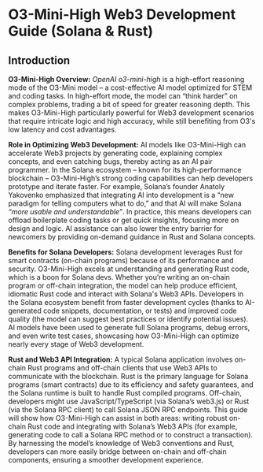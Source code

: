 # O3-Mini-High Web3 Development Guide (Solana & Rust)

## Introduction

**O3-Mini-High Overview:** *OpenAI o3-mini-high* is a high-effort reasoning mode of the O3-Mini model – a cost-effective AI model optimized for STEM and coding tasks. In high-effort mode, the model can “think harder” on complex problems, trading a bit of speed for greater reasoning depth. This makes O3-Mini-High particularly powerful for Web3 development scenarios that require intricate logic and high accuracy, while still benefiting from O3's low latency and cost advantages.

**Role in Optimizing Web3 Development:** AI models like O3-Mini-High can accelerate Web3 projects by generating code, explaining complex concepts, and even catching bugs, thereby acting as an AI pair programmer. In the Solana ecosystem – known for its high-performance blockchain – O3-Mini-High’s strong coding capabilities can help developers prototype and iterate faster. For example, Solana’s founder Anatoly Yakovenko emphasized that integrating AI into development is a “new paradigm for telling computers what to do,” and that AI will make Solana *“more usable and understandable”*. In practice, this means developers can offload boilerplate coding tasks or get quick insights, focusing more on design and logic. AI assistance can also lower the entry barrier for newcomers by providing on-demand guidance in Rust and Solana concepts.

**Benefits for Solana Developers:** Solana development leverages Rust for smart contracts (on-chain programs) because of its performance and security. O3-Mini-High excels at understanding and generating Rust code, which is a boon for Solana devs. Whether you’re writing an on-chain program or off-chain integration, the model can help produce efficient, idiomatic Rust code and interact with Solana's Web3 APIs. Developers in the Solana ecosystem benefit from faster development cycles (thanks to AI-generated code snippets, documentation, or tests) and improved code quality (the model can suggest best practices or identify potential issues). AI models have been used to generate full Solana programs, debug errors, and even write test cases, showcasing how O3-Mini-High can optimize nearly every stage of Web3 development.

**Rust and Web3 API Integration:** A typical Solana application involves on-chain Rust programs and off-chain clients that use Web3 APIs to communicate with the blockchain. Rust is the primary language for Solana programs (smart contracts) due to its efficiency and safety guarantees, and the Solana runtime is built to handle Rust compiled programs. Off-chain, developers might use JavaScript/TypeScript (via Solana’s web3.js) or Rust (via the Solana RPC client) to call Solana JSON RPC endpoints. This guide will show how O3-Mini-High can assist in both areas: writing robust on-chain Rust code and integrating with Solana’s Web3 APIs (for example, generating code to call a Solana RPC method or to construct a transaction). By harnessing the model’s knowledge of Web3 conventions and Rust, developers can more easily bridge between on-chain and off-chain components, ensuring a smoother development experience.

